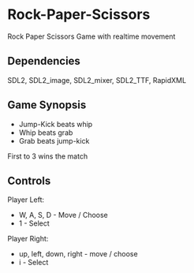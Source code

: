 # Rock-Paper-Scissors
Rock Paper Scissors Game with realtime movement

Dependencies
-------------------
SDL2, SDL2_image, SDL2_mixer, SDL2_TTF, RapidXML

Game Synopsis
------------------
 - Jump-Kick beats whip
 - Whip beats grab
 - Grab beats jump-kick

First to 3 wins the match

Controls
-------------------
Player Left:
 - W, A, S, D - Move / Choose
 - 1 - Select

Player Right:
 - up, left, down, right - move / choose
 - i - Select
